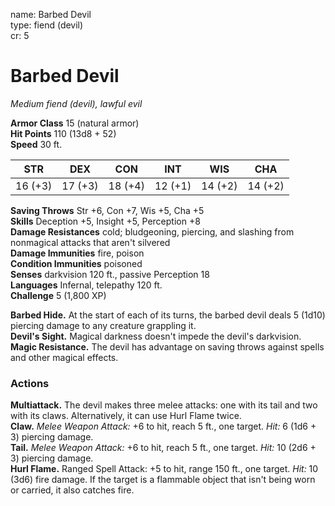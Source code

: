 name: Barbed Devil    
type: fiend (devil)    
cr: 5

# Barbed Devil 
_Medium fiend (devil), lawful evil_

**Armor Class** 15 (natural armor)    
**Hit Points** 110 (13d8 + 52)    
**Speed** 30 ft.

| STR      | DEX     | CON      | INT     | WIS     | CHA     |
|----------|---------|----------|---------|---------|---------|
| 16 (+3) | 17 (+3) | 18 (+4) | 12 (+1) | 14 (+2) | 14 (+2) |
 
**Saving Throws** Str +6, Con +7, Wis +5, Cha +5    
**Skills** Deception +5, Insight +5, Perception +8    
**Damage Resistances** cold; bludgeoning, piercing, and slashing from nonmagical attacks that aren't silvered    
**Damage Immunities** fire, poison    
**Condition Immunities** poisoned    
**Senses** darkvision 120 ft., passive Perception 18    
**Languages** Infernal, telepathy 120 ft.    
**Challenge** 5 (1,800 XP)

**Barbed Hide.** At the start of each of its turns, the barbed devil deals 5 (1d10) piercing damage to any creature grappling it.    
**Devil's Sight.** Magical darkness doesn't impede the devil's darkvision.    
**Magic Resistance.** The devil has advantage on saving throws against spells and other magical effects.

### Actions 
**Multiattack.** The devil makes three melee attacks: one with its tail and two with its claws. Alternatively, it can use Hurl Flame twice.    
**Claw.** _Melee Weapon Attack:_ +6 to hit, reach 5 ft., one target. _Hit:_ 6 (1d6 + 3) piercing damage.    
**Tail.** _Melee Weapon Attack:_ +6 to hit, reach 5 ft., one target. _Hit:_ 10 (2d6 + 3) piercing damage.    
**Hurl Flame.** Ranged Spell Attack: +5 to hit, range 150 ft., one target. _Hit:_ 10 (3d6) fire damage. If the target is a flammable object that isn't being worn or carried, it also catches fire.    
